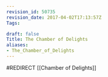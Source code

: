 ```yaml
---
revision_id: 50735
revision_date: 2017-04-02T17:13:57Z
Tags:

draft: false
Title: The Chamber of Delights
aliases:
- The_Chamber_of_Delights
---
```

#REDIRECT [[Chamber of Delights]]